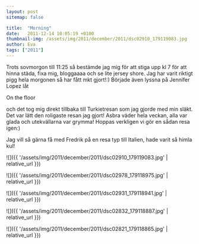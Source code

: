 ```yaml
---
layout: post
sitemap: false

title:  "Morning"
date:   2011-12-14 10:05:19 +0100
thumbnail-img: /assets/img/2011/december/2011/dsc02910_179119083.jpg
author: Eva
tags: ["2011"]
---
```


Trots sovmorgon till 11:25 så bestämde jag mig för att stiga upp kl 7 för att hinna städa, fixa mig, bloggaaaa och se lite jersey shore. Jag har varit riktigt pigg hela morgonen så har fått mkt gjort!:) Började även lyssna på Jennifer Lopez låt 

On the floor

 och det tog mig direkt tillbaka till Turkietresan som jag gjorde med min släkt. Det var lätt den roligaste resan jag gjort! Asbra väder hela veckan, alla var glada och utekvällarna var grymma! Hoppas verkligen vi gör en sådan resa igen:)










































Jag vill så gärna få med Fredrik på en resa typ till Italien, hade varit så himla kul!

![]({{ '/assets/img/2011/december/2011/dsc02910_179119083.jpg'  | relative_url }})

![]({{ '/assets/img/2011/december/2011/dsc02978_179118975.jpg'  | relative_url }})

![]({{ '/assets/img/2011/december/2011/dsc02931_179118941.jpg'  | relative_url }})

![]({{ '/assets/img/2011/december/2011/dsc02832_179118887.jpg'  | relative_url }})

![]({{ '/assets/img/2011/december/2011/dsc02821_179118865.jpg'  | relative_url }})

